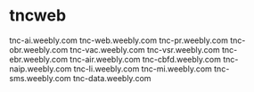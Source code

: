 # tncweb
tnc-ai.weebly.com
tnc-web.weebly.com
tnc-pr.weebly.com
tnc-obr.weebly.com
tnc-vac.weebly.com
tnc-vsr.weebly.com
tnc-ebr.weebly.com
tnc-air.weebly.com
tnc-cbfd.weebly.com
tnc-naip.weebly.com
tnc-li.weebly.com
tnc-mi.weebly.com
tnc-sms.weebly.com
tnc-data.weebly.com
